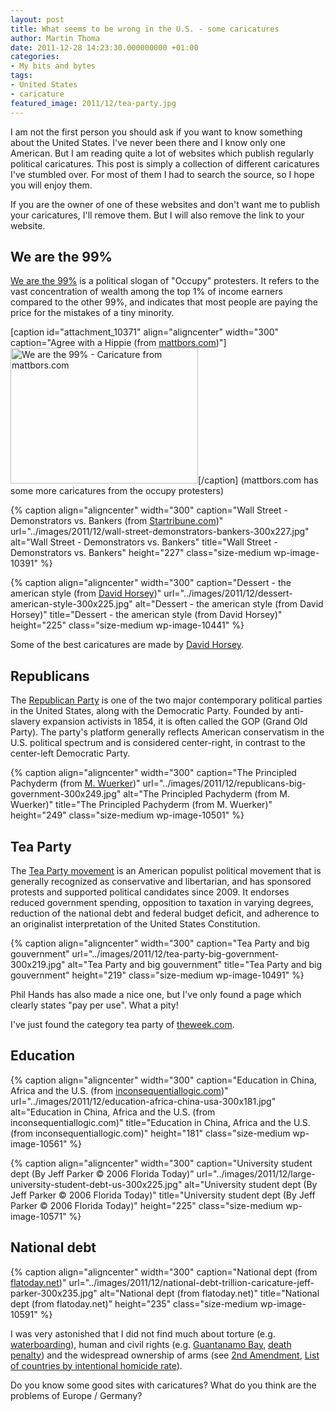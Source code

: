```yaml
---
layout: post
title: What seems to be wrong in the U.S. - some caricatures
author: Martin Thoma
date: 2011-12-28 14:23:30.000000000 +01:00
categories:
- My bits and bytes
tags:
- United States
- caricature
featured_image: 2011/12/tea-party.jpg
---
```

I am not the first person you should ask if you want to know something about the United States. I've never been there and I know only one American. But I am reading quite a lot of websites which publish regularly political caricatures. This post is simply a collection of different caricatures I've stumbled over. For most of them I had to search the source, so I hope you will enjoy them.

If you are the owner of one of these websites and don't want me to publish your caricatures, I'll remove them. But I will also remove the link to your website.

<h2>We are the 99%</h2>
<a href="http://en.wikipedia.org/wiki/We_are_the_99%25">We are the 99%</a> is a political slogan of "Occupy" protesters. It refers to the vast concentration of wealth among the top 1% of income earners compared to the other 99%, and indicates that most people are paying the price for the mistakes of a tiny minority.

[caption id="attachment_10371" align="aligncenter" width="300" caption="Agree with a Hippie (from <a href=http://mattbors.com/archives/811.html>mattbors.com</a>)"]<a href="http://martin-thoma.com/wp-content/uploads/2011/12/99-percent.jpg"><img class="size-medium wp-image-10371 " title="We are the 99% - Caricature from mattbors.com" src="http://martin-thoma.com/wp-content/uploads/2011/12/99-percent-300x217.jpg" alt="We are the 99% - Caricature from mattbors.com" width="300" height="217" /></a>[/caption]
(mattbors.com has some more caricatures from the occupy protesters)

{% caption align="aligncenter" width="300" caption="Wall Street - Demonstrators vs. Bankers (from&nbsp;<a href=http://www.startribune.com/opinion/131177628.html>Startribune.com</a>)" url="../images/2011/12/wall-street-demonstrators-bankers-300x227.jpg" alt="Wall Street - Demonstrators vs. Bankers" title="Wall Street - Demonstrators vs. Bankers" height="227" class="size-medium wp-image-10391" %}

{% caption align="aligncenter" width="300" caption="Dessert - the american style (from <a href=http://blog.seattlepi.com/davidhorsey/2011/09/19/how-we-slice-the-pie-in-the-usa/>David Horsey</a>)" url="../images/2011/12/dessert-american-style-300x225.jpg" alt="Dessert - the american style (from David Horsey)" title="Dessert - the american style (from David Horsey)" height="225" class="size-medium wp-image-10441" %}

Some of the best caricatures are made by <a href="http://en.wikipedia.org/wiki/David_Horsey">David Horsey</a>. 

<h2>Republicans</h2>
The <a href="http://en.wikipedia.org/wiki/Republican_Party_(United_States)">Republican Party</a> is one of the two major contemporary political parties in the United States, along with the Democratic Party. Founded by anti-slavery expansion activists in 1854, it is often called the GOP (Grand Old Party). The party's platform generally reflects American conservatism in the U.S. political spectrum and is considered center-right, in contrast to the center-left Democratic Party.

{% caption align="aligncenter" width="300" caption="The Principled Pachyderm (from <a href=http://www.politico.com/wuerker/archive/20111201-the-principled-pachyderm.html>M. Wuerker</a>)" url="../images/2011/12/republicans-big-government-300x249.jpg" alt="The Principled Pachyderm (from M. Wuerker)" title="The Principled Pachyderm (from M. Wuerker)" height="249" class="size-medium wp-image-10501" %}

<h2>Tea Party</h2>
The <a href="http://en.wikipedia.org/wiki/Tea_Party_movement">Tea Party movement</a> is an American populist political movement that is generally recognized as conservative and libertarian, and has sponsored protests and supported political candidates since 2009. It endorses reduced government spending, opposition to taxation in varying degrees, reduction of the national debt and federal budget deficit, and adherence to an originalist interpretation of the United States Constitution.

{% caption align="aligncenter" width="300" caption="Tea Party and big gouvernment" url="../images/2011/12/tea-party-big-government-300x219.jpg" alt="Tea Party and big gouvernment" title="Tea Party and big gouvernment" height="219" class="size-medium wp-image-10491" %}

Phil Hands has also made a nice one, but I've only found a page which clearly states "pay per use". What a pity!

I've just found the category tea party of <a href="http://theweek.com/section/cartoon/19/220783/the-tea-party">theweek.com</a>.

<h2>Education</h2>
{% caption align="aligncenter" width="300" caption="Education in China, Africa and the U.S. (from <a href=http://www.inconsequentiallogic.com/2009/11/reality-can-bite.html>inconsequentiallogic.com</a>)" url="../images/2011/12/education-africa-china-usa-300x181.jpg" alt="Education in China, Africa and the U.S. (from inconsequentiallogic.com)" title="Education in China, Africa and the U.S. (from inconsequentiallogic.com)" height="181" class="size-medium wp-image-10561" %}

{% caption align="aligncenter" width="300" caption="University student dept (By Jeff Parker &copy; 2006 Florida Today)" url="../images/2011/12/large-university-student-debt-us-300x225.jpg" alt="University student dept (By Jeff Parker &copy; 2006 Florida Today)" title="University student dept (By Jeff Parker &copy; 2006 Florida Today)" height="225" class="size-medium wp-image-10571" %}

<h2>National debt</h2>
{% caption align="aligncenter" width="300" caption="National dept (from <a href=http://jeffparker.flatoday.net/2009/11/1120-cartoon-debt-flood.shtml>flatoday.net</a>)" url="../images/2011/12/national-debt-trillion-caricature-jeff-parker-300x235.jpg" alt="National dept (from flatoday.net)" title="National dept (from flatoday.net)" height="235" class="size-medium wp-image-10591" %}

I was very astonished that I did not find much about torture (e.g. <a href="http://en.wikipedia.org/wiki/Waterboarding">waterboarding</a>), human and civil rights (e.g. <a href="http://en.wikipedia.org/wiki/Guantanamo_Bay_detention_camp">Guantanamo Bay</a>, <a href="http://en.wikipedia.org/wiki/Capital_punishment_in_the_United_States">death penalty</a>) and the widespread ownership of arms (see <a href="http://en.wikipedia.org/wiki/Second_Amendment_to_the_United_States_Constitution">2nd Amendment</a>, <a href="http://en.wikipedia.org/wiki/List_of_countries_by_intentional_homicide_rate">List of countries by intentional homicide rate</a>).

Do you know some good sites with caricatures? What do you think are the problems of Europe / Germany?
